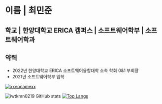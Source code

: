# 이름 | 최민준
## 학교 | 한양대학교 ERICA 캠퍼스 | 소프트웨어학부 | 소프트웨어학과
## 약력
- 2022년 한양대학교 ERICA 소프트웨어융합대학 소속 학회 0&1 부회장
- 2021년 소프트웨어학부 입학

[![xxnonamexx](http://mazassumnida.wtf/api/v2/generate_badge?boj=xxnonamexx)](https://solved.ac/xxnonamexx)

![iwtkmn0219 GitHub stats](https://github-readme-stats.vercel.app/api?username=iwtkmn0219&show_icons=true&theme=onedark )
[![Top Langs](https://github-readme-stats.vercel.app/api/top-langs/?username=iwtkmn0219&layout=compact&theme=onedark&langs_count=5)](https://github.com/anuraghazra/github-readme-stats)
